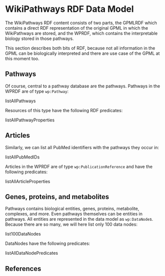 # WikiPathways RDF Data Model

The WikiPathways RDF content consists of two parts, the GPMLRDF which contains a direct
RDF representation of the original <topic>GPML</topic> in which the WikiPathways are stored, and the
WPRDF, which contains the interpretable biology stored in those pathways.

This section describes both bits of RDF, because not all information in the GPML
can be biologically interpreted and there are use case of the GPML at this moment too.

## Pathways

Of course, central to a <topic>pathway</topic> database are the pathways. Pathways in the WPRDF
are of type `wp:Pathway`:

<sparql>listAllPathways</sparql>

Resources of this type have the following RDF predicates:

<sparql>listAllPathwayProperties</sparql>

## Articles

Similarly, we can list all <topic>PubMed</topic> identifiers with the pathways they occur in:

<sparql>listAllPubMedIDs</sparql>

Articles in the WPRDF are of type `wp:PublicationReference` and have the following predicates:

<sparql>listAllArticleProperties</sparql>

## Genes, proteins, and metabolites

Pathways contains biological entities, genes, proteins, metabolite, complexes, and more.
Even pathways themselves can be entities in pathways. All entities are represented in the
data model as `wp:DataNode`s. Because there are so many, we will here list only 100 data nodes:

<sparql>list100DataNodes</sparql>

DataNodes have the following predicates:

<sparql>listAllDataNodePredicates</sparql>

## References

<references/>

